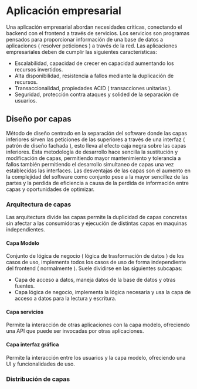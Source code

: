 # Aplicación empresarial
Una aplicación empresarial abordan necesidades criticas, conectando el backend con el frontend a través de servicios. Los servicios son programas pensados para proporcionar información de una base de datos a aplicaciones ( resolver peticiones ) a través de la red.
Las aplicaciones empresariales deben de cumplir las siguientes características: 
- Escalabilidad, capacidad de crecer en capacidad aumentando los recursos invertidos.
- Alta disponibilidad, resistencia a fallos mediante la duplicación de recursos.
- Transaccionalidad, propiedades ACID ( transacciones unitarias ).
- Seguridad, protección contra ataques y solided de la separación de usuarios.

## Diseño por capas
Método de diseño centrado en la separación del software donde las capas inferiores sirven las peticiones de las superiores a través de una interfaz ( patrón de diseño fachada ), esto lleva al efecto caja negra sobre las capas inferiores. Esta metodología de desarrollo hace sencilla la sustitución y modificación de capas, permitiendo mayor mantenimiento y tolerancia a fallos también permitiendo el desarrollo simultaneo de capas una vez establecidas las interfaces.
Las desventajas de las capas son el aumento en la complejidad del software como conjunto pese a la mayor sencillez de las partes y la perdida de eficiencia a causa de la perdida de información entre capas y oportunidades de optimizar.
### Arquitectura de capas
Las arquitectura divide las capas permite la duplicidad de capas concretas sin afectar a las consumidoras y ejecución de distintas capas en maquinas independientes.
#### Capa Modelo
Conjunto de lógica de negocio ( lógica de trasformación de datos ) de los casos de uso, implementa todos los casos de uso de forma independiente del frontend ( normalmente ).
Suele dividirse en las siguientes subcapas:
- Capa de acceso a datos, maneja datos de la base de datos y otras fuentes.
- Capa lógica de negocio, implementa la lógica necesaria y usa la capa de acceso a datos para la lectura y escritura.

#### Capa servicios
Permite la interacción de otras aplicaciones con la capa modelo, ofreciendo una API que puede ser invocadas por otras aplicaciones.
#### Capa interfaz gráfica
Permite la interacción entre los usuarios y la capa modelo, ofreciendo una UI y funcionalidades de uso.
### Distribución de capas
